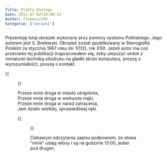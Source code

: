 ```yaml
---
Title: Piekło Dantego
Date: 2011-07-02T18:00:13
Author: flamenco108
kategorie: ["obrazki"]
---
```


Prezentuję tutaj obrazek wykonany przy pomocy systemu Polińskiego. Jego
autorem jest S. Brelewski. Obrazek został opublikowany w Stenografie
Polskim ze stycznia 1967 roku (nr 1(112), rok XXI). Jeżeli autor ma coś
przeciwko tej publikacji (napracowałem się, żeby ulepszyć widok z
miniaturki techniką sitodruku na gładki ekran komputera, proszę o
wyrozumiałość), proszę o kontakt.

{{<figure src="dante01.png" >}}

Przeze mnie droga w miasto utrapienia, \
Przeze mnie droga w wiekuiste męki, \
Przeze mnie droga w naród zatracenia, \
Jam dzieło wielkiej, sprawiedliwej ręki.

<!--
![](dante-238x300.png){width="253" height="320"}](dante.png)

  Przeze mnie droga w miasto utrapienia,  
 Przeze mnie droga w wiekuiste męki,  
 Przeze mnie droga w naród zatracenia,  
 Jam dzieło wielkiej, sprawiedliwej ręki.

Dante Alighieri, Boska Komedia, rysunek S. Brelewskiego, stenografia
systemu Józefa Polińskiego.
-->

{{<figure src="dante.png" title="Dante Alighieri, Boska Komedia, rysunek S. Brelewskiego, stenografia systemu Józefa Polińskiego.">}}


Ciekawym odczytania zapisu podpowiem, że słowa "mnie" udają włosy i są
na godzinie 13:00, jeden pod drugim.
